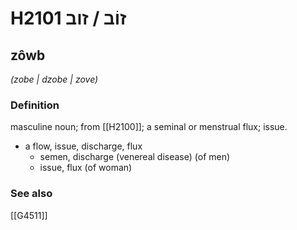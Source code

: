 # H2101 זוֹב / זוב

## zôwb

_(zobe | dzobe | zove)_

### Definition

masculine noun; from [[H2100]]; a seminal or menstrual flux; issue.

- a flow, issue, discharge, flux
    - semen, discharge (venereal disease) (of men)
    - issue, flux (of woman)
### See also

[[G4511]]

